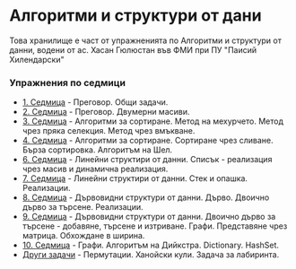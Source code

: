 # Алгоритми и структури от дани
Това хранилище е част от упражненията по Алгоритми и структури от данни, водени от ас. Хасан Гюлюстан във ФМИ при ПУ "Паисий Хилендарски"

### Упражнения по седмици

* [1. Седмица](https://github.com/hasangyulyustan/ADS-SE-Fulltime-2019-2020/tree/master/ADS-SE-FULLTIME/01.Week) - Преговор. Общи задачи.
* [2. Седмица](https://github.com/hasangyulyustan/ADS-SE-Fulltime-2019-2020/tree/master/ADS-SE-FULLTIME/02.Week) - Преговор. Двумерни масиви.
* [3. Седмица](https://github.com/hasangyulyustan/ADS-SE-Fulltime-2019-2020/tree/master/ADS-SE-FULLTIME/03.Week) - Алгоритми за сортиране. Метод на мехурчето. Метод чрез пряка селекция. Метод чрез вмъкване.
* [4. Седмица](https://github.com/hasangyulyustan/ADS-SE-Fulltime-2019-2020/tree/master/ADS-SE-FULLTIME/04.Week) - Алгоритми за сортиране. Сортиране чрез сливане. Бърза сортировка. Алгоритъм на Шел.
* [6. Седмица](https://github.com/hasangyulyustan/ADS-SE-Fulltime-2019-2020/tree/master/ADS-SE-FULLTIME/06.Week) - Линейни структири от данни. Списък - реализация чрез масив и динамична реализация.
* [7. Седмица](https://github.com/hasangyulyustan/ADS-SE-Fulltime-2019-2020/tree/master/ADS-SE-FULLTIME/07.Week) - Линейни структири от данни. Стек и опашка. Реализации.
* [8. Седмица](https://github.com/hasangyulyustan/ADS-SE-Fulltime-2019-2020/tree/master/ADS-SE-FULLTIME/08.Week) - Дървовидни структури от данни. Дървo. Двоично дърво за търсене. Реализации.
* [9. Седмица](https://github.com/hasangyulyustan/ADS-SE-Fulltime-2019-2020/tree/master/ADS-SE-FULLTIME/09.Week) - Дървовидни структури от данни. Двоично дърво за търсене - добавяне, търсене и изтриване. Графи. Представяне чрез матрица. Обхождане в ширина.
* [10. Седмица](https://github.com/hasangyulyustan/ADS-SE-Fulltime-2019-2020/tree/master/ADS-SE-FULLTIME/10.Week) - Графи. Алгоритъм на Дийкстра. Dictionary. HashSet.
* [Други задачи](https://github.com/hasangyulyustan/ADS-SE-Fulltime-2019-2020/tree/master/ADS-SE-FULLTIME/Other) - Пермутации. Ханойски кули. Задача за лабиринта.

